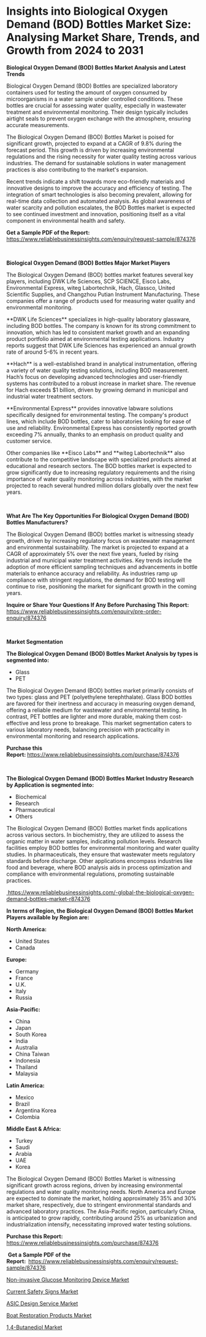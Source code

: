 <p><h1>Insights into Biological Oxygen Demand (BOD) Bottles Market Size: Analysing Market Share, Trends, and Growth from 2024 to 2031</h1></p><p><strong>Biological Oxygen Demand (BOD) Bottles Market Analysis and Latest Trends</strong></p>
<p><p>Biological Oxygen Demand (BOD) Bottles are specialized laboratory containers used for testing the amount of oxygen consumed by microorganisms in a water sample under controlled conditions. These bottles are crucial for assessing water quality, especially in wastewater treatment and environmental monitoring. Their design typically includes airtight seals to prevent oxygen exchange with the atmosphere, ensuring accurate measurements.</p><p>The Biological Oxygen Demand (BOD) Bottles Market is poised for significant growth, projected to expand at a CAGR of 9.8% during the forecast period. This growth is driven by increasing environmental regulations and the rising necessity for water quality testing across various industries. The demand for sustainable solutions in water management practices is also contributing to the market's expansion.</p><p>Recent trends indicate a shift towards more eco-friendly materials and innovative designs to improve the accuracy and efficiency of testing. The integration of smart technologies is also becoming prevalent, allowing for real-time data collection and automated analysis. As global awareness of water scarcity and pollution escalates, the BOD Bottles market is expected to see continued investment and innovation, positioning itself as a vital component in environmental health and safety.</p></p>
<p><strong>Get a Sample PDF of the Report:&nbsp;</strong> <a href="https://www.reliablebusinessinsights.com/enquiry/request-sample/874376">https://www.reliablebusinessinsights.com/enquiry/request-sample/874376</a></p>
<p>&nbsp;</p>
<p><strong>Biological Oxygen Demand (BOD) Bottles Major Market Players</strong></p>
<p><p>The Biological Oxygen Demand (BOD) bottles market features several key players, including DWK Life Sciences, SCP SCIENCE, Eisco Labs, Environmental Express, witeg Labortechnik, Hach, Glassco, United Scientific Supplies, and Changzhou Putian Instrument Manufacturing. These companies offer a range of products used for measuring water quality and environmental monitoring.</p><p>**DWK Life Sciences** specializes in high-quality laboratory glassware, including BOD bottles. The company is known for its strong commitment to innovation, which has led to consistent market growth and an expanding product portfolio aimed at environmental testing applications. Industry reports suggest that DWK Life Sciences has experienced an annual growth rate of around 5-6% in recent years.</p><p>**Hach** is a well-established brand in analytical instrumentation, offering a variety of water quality testing solutions, including BOD measurement. Hach’s focus on developing advanced technologies and user-friendly systems has contributed to a robust increase in market share. The revenue for Hach exceeds $1 billion, driven by growing demand in municipal and industrial water treatment sectors.</p><p>**Environmental Express** provides innovative labware solutions specifically designed for environmental testing. The company's product lines, which include BOD bottles, cater to laboratories looking for ease of use and reliability. Environmental Express has consistently reported growth exceeding 7% annually, thanks to an emphasis on product quality and customer service.</p><p>Other companies like **Eisco Labs** and **witeg Labortechnik** also contribute to the competitive landscape with specialized products aimed at educational and research sectors. The BOD bottles market is expected to grow significantly due to increasing regulatory requirements and the rising importance of water quality monitoring across industries, with the market projected to reach several hundred million dollars globally over the next few years.</p></p>
<p>&nbsp;</p>
<p><strong>What Are The Key Opportunities For Biological Oxygen Demand (BOD) Bottles Manufacturers?</strong></p>
<p><p>The Biological Oxygen Demand (BOD) bottles market is witnessing steady growth, driven by increasing regulatory focus on wastewater management and environmental sustainability. The market is projected to expand at a CAGR of approximately 5% over the next five years, fueled by rising industrial and municipal water treatment activities. Key trends include the adoption of more efficient sampling techniques and advancements in bottle materials to enhance accuracy and reliability. As industries ramp up compliance with stringent regulations, the demand for BOD testing will continue to rise, positioning the market for significant growth in the coming years.</p></p>
<p><strong>Inquire or Share Your Questions If Any Before Purchasing This Report:</strong> <a href="https://www.reliablebusinessinsights.com/enquiry/pre-order-enquiry/874376">https://www.reliablebusinessinsights.com/enquiry/pre-order-enquiry/874376</a></p>
<p>&nbsp;</p>
<p><strong>Market Segmentation</strong></p>
<p><strong>The Biological Oxygen Demand (BOD) Bottles Market Analysis by types is segmented into:</strong></p>
<p><ul><li>Glass</li><li>PET</li></ul></p>
<p><p>The Biological Oxygen Demand (BOD) bottles market primarily consists of two types: glass and PET (polyethylene terephthalate). Glass BOD bottles are favored for their inertness and accuracy in measuring oxygen demand, offering a reliable medium for wastewater and environmental testing. In contrast, PET bottles are lighter and more durable, making them cost-effective and less prone to breakage. This market segmentation caters to various laboratory needs, balancing precision with practicality in environmental monitoring and research applications.</p></p>
<p><strong>Purchase this Report:&nbsp;</strong><a href="https://www.reliablebusinessinsights.com/purchase/874376">https://www.reliablebusinessinsights.com/purchase/874376</a></p>
<p>&nbsp;</p>
<p><strong>The Biological Oxygen Demand (BOD) Bottles Market Industry Research by Application is segmented into:</strong></p>
<p><ul><li>Biochemical</li><li>Research</li><li>Pharmaceutical</li><li>Others</li></ul></p>
<p><p>The Biological Oxygen Demand (BOD) Bottles market finds applications across various sectors. In biochemistry, they are utilized to assess the organic matter in water samples, indicating pollution levels. Research facilities employ BOD bottles for environmental monitoring and water quality studies. In pharmaceuticals, they ensure that wastewater meets regulatory standards before discharge. Other applications encompass industries like food and beverage, where BOD analysis aids in process optimization and compliance with environmental regulations, promoting sustainable practices.</p></p>
<p><a href="https://www.reliablebusinessinsights.com/-global-the-biological-oxygen-demand-bottles-market-r874376">&nbsp;https://www.reliablebusinessinsights.com/-global-the-biological-oxygen-demand-bottles-market-r874376</a></p>
<p><strong>In terms of Region, the Biological Oxygen Demand (BOD) Bottles Market Players available by Region are:</strong></p>
<p>
    <p> <strong> North America: </strong>
        <ul>
            <li>United States</li>
            <li>Canada</li>
        </ul>
        </p> 
    <p> <strong> Europe: </strong>
        <ul>
            <li>Germany</li>
            <li>France</li>
            <li>U.K.</li>
            <li>Italy</li>
            <li>Russia</li>
        </ul>
        </p> 
    <p> <strong> Asia-Pacific: </strong>
        <ul>
            <li>China</li>
            <li>Japan</li>
            <li>South Korea</li>
            <li>India</li>
            <li>Australia</li>
            <li>China Taiwan</li>
            <li>Indonesia</li>
            <li>Thailand</li>
            <li>Malaysia</li>
        </ul>
        </p> 
    <p> <strong> Latin America: </strong>
        <ul>
            <li>Mexico</li>
            <li>Brazil</li>
            <li>Argentina Korea</li>
            <li>Colombia</li>
        </ul>
        </p> 
    <p> <strong> Middle East & Africa: </strong>
        <ul>
            <li>Turkey</li>
            <li>Saudi</li>
            <li>Arabia</li>
            <li>UAE</li>
            <li>Korea</li>
        </ul>
    </p>
    </p>
<p><p>The Biological Oxygen Demand (BOD) Bottles Market is witnessing significant growth across regions, driven by increasing environmental regulations and water quality monitoring needs. North America and Europe are expected to dominate the market, holding approximately 35% and 30% market share, respectively, due to stringent environmental standards and advanced laboratory practices. The Asia-Pacific region, particularly China, is anticipated to grow rapidly, contributing around 25% as urbanization and industrialization intensify, necessitating improved water testing solutions.</p></p>
<p><strong>Purchase this Report: </strong><a href="https://www.reliablebusinessinsights.com/purchase/874376">https://www.reliablebusinessinsights.com/purchase/874376</a></p>
<p>&nbsp;<strong>Get a Sample PDF of the Report:&nbsp;&nbsp;</strong><a href="https://www.reliablebusinessinsights.com/enquiry/request-sample/874376">https://www.reliablebusinessinsights.com/enquiry/request-sample/874376</a></p>
<p><strong></strong></p>
<p><p><a href="https://issuu.com/reportprime-2/docs/non-invasive-glucose-monitoring-dev_d8ad4d2596feee">Non-invasive Glucose Monitoring Device Market</a></p><p><a href="https://medium.com/@electatowne2023/current-safety-signs-market-size-growth-and-industry-analysis-by-market-segmentation-and-regional-a6dcff5bd362">Current Safety Signs Market</a></p><p><a href="https://www.linkedin.com/pulse/asic-design-service-industry-analysis-report-its-market-size-share-wzkze?trackingId=9c2GaRNPSJap2ecFeKYDKw%3D%3D">ASIC Design Service Market</a></p><p><a href="https://www.linkedin.com/pulse/pioneering-growth-analyzing-global-boat-restoration-products-ahxzc?trackingId=PxL6r6HSRauYTyuENhdUJg%3D%3D">Boat Restoration Products Market</a></p><p><a href="https://medium.com/@electatowne2023/1-4-butanediol-market-size-is-growing-at-cagr-of-14-4-06c0415e3bf2">1,4-Butanediol Market</a></p></p>